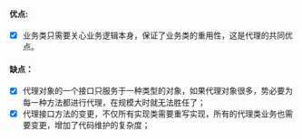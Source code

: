 #### 优点:
- [x] 业务类只需要关心业务逻辑本身，保证了业务类的重用性，这是代理的共同优点。
#### 缺点：
- [x] 代理对象的一个接口只服务于一种类型的对象，如果代理对象很多，势必要为每一种方法都进行代理，在规模大时就无法胜任了；
- [x] 代理接口方法的变更，不仅所有实现类需要重写实现，所有的代理类业务也需要变更，增加了代码维护的复杂度；
